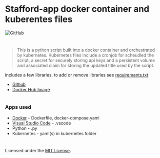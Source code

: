 # Stafford-app docker container and kuberentes files

![GitHub](https://img.shields.io/github/license/jacobmannix/kubernetes-stafford?color=blue)

#
> This is a python script built into a docker container and orchestrated by kubernetes. Kubernetes files include a cronjob for scheudled the script, a secret for securely storing api keys and a persistent volume and associated claim for storing the updated title used by the script.

includes a few libraries, to add or remove libraries see [requirements.txt](.devcontainer/requirements.txt)
- [Github](https://github.com/JacobMannix/docker_python)
- [Docker Hub Image](https://hub.docker.com/repository/docker/jmannix3/docker_python)

#
### Apps used
- [Docker](https://www.docker.com/) - Dockerfile, docker-compose.yaml
- [Visual Studio Code](https://code.visualstudio.com/) - .vscode
- Python - .py
- Kubernetes - yaml(s) in kubernetes folder

#
Licensed under the [MIT License](LICENSE).
